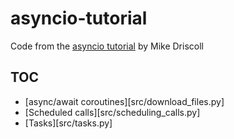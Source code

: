 # asyncio-tutorial

Code from the [asyncio tutorial][1] by Mike Driscoll

## TOC

 - [async/await coroutines][src/download_files.py]
 - [Scheduled calls][src/scheduling_calls.py]
 - [Tasks][src/tasks.py]

 [1]: http://www.blog.pythonlibrary.org/2016/07/26/python-3-an-intro-to-asyncio/